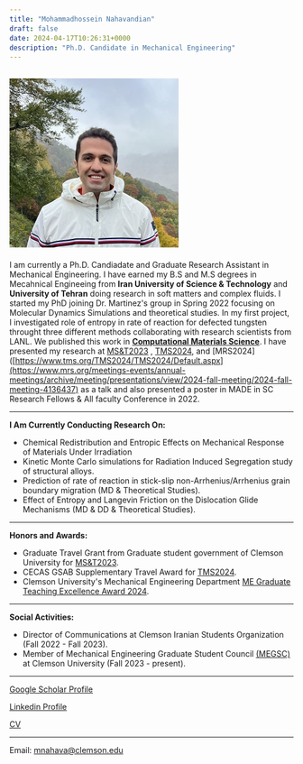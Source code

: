 ```yaml
---
title: "Mohammadhossein Nahavandian"
draft: false
date: 2024-04-17T10:26:31+0000
description: "Ph.D. Candidate in Mechanical Engineering"
---
```

![](IMG_73032.jpg)
---

I am currently a Ph.D. Candiadate and Graduate Research Assistant in Mechanical Engineering. I have earned my B.S and M.S degrees in Mecahnical Engineeing from **Iran University of Science & Technology** and **University of Tehran** doing research in soft matters and complex fluids. I started my PhD joining Dr. Martinez's group in Spring 2022 focusing on Molecular Dynamics Simulations and theoretical studies. In my first project, I investigated role of entropy in rate of reaction for defected tungsten throught three different methods collaborating with research scientists from LANL. We published this work in [**Computational Materials Science**](https://doi.org/10.1016/j.commatsci.2024.112954). I have presented my research at [MS&T2023](https://www.tms.org/TMS2023/TMS2023/Default.aspx) , [TMS2024](https://www.tms.org/TMS2024/TMS2024/Default.aspx), and [MRS2024]([https://www.tms.org/TMS2024/TMS2024/Default.aspx](https://www.mrs.org/meetings-events/annual-meetings/archive/meeting/presentations/view/2024-fall-meeting/2024-fall-meeting-4136437) as a talk and also presented a poster in MADE in SC Research Fellows & All faculty Conference in 2022.

---
**I Am Currently Conducting Research On:**

- Chemical Redistribution and Entropic Effects on Mechanical Response of Materials Under Irradiation 
- Kinetic Monte Carlo simulations for Radiation Induced Segregation study of structural alloys.
- Prediction of rate of reaction in stick-slip non-Arrhenius/Arrhenius grain boundary migration (MD & Theoretical Studies).
- Effect of Entropy and Langevin Friction on the Dislocation Glide Mechanisms (MD & DD & Theoretical Studies).

---
**Honors and Awards:**
- Graduate Travel Grant from Graduate student government of Clemson University for [MS&T2023](https://www.tms.org/TMS2023/TMS2023/Default.aspx).
- CECAS GSAB Supplementary Travel Award for [TMS2024](https://www.tms.org/TMS2024/TMS2024/Default.aspx).
- Clemson University's Mechanical Engineering Department [ME Graduate Teaching Excellence Award 2024](MEExcellenceAward2024.jpg).
---

**Social Activities:**
- Director of Communications at Clemson Iranian Students Organization (Fall 2022 - Fall 2023).
- Member of Mechanical Engineering Graduate Student Council [(MEGSC)](https://www.clemson.edu/cecas/departments/me/academics/graduate/megsc.html) at Clemson University (Fall 2023 - present).

---
[Google Scholar Profile](https://scholar.google.com/citations?user=QivkGJoAAAAJ&hl=en)

[Linkedin Profile](https://www.linkedin.com/in/mohammadhossein-nahavandian) 

[CV](CVnew.pdf)


---
Email: mnahava@clemson.edu
